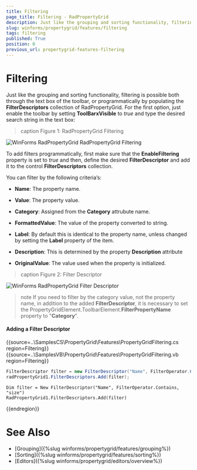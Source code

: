 ```yaml
---
title: Filtering
page_title: Filtering - RadPropertyGrid
description: Just like the grouping and sorting functionality, filtering is possible both through the text box of the toolbar, or programmatically by populating the FilterDescriptors collection of RadPropertyGrid.
slug: winforms/propertygrid/features/filtering
tags: filtering
published: True
position: 0
previous_url: propertygrid-features-filtering
---
```


# Filtering

Just like the grouping and sorting functionality, filtering is possible both through the text box of the toolbar, or programmatically by populating the __FilterDescriptors__ collection of RadPropertyGrid. For the first option, just enable the toolbar by setting __ToolBarxVisible__ to *true* and type the desired search string in the text box:

>caption Figure 1: RadPropertyGrid Filtering

![WinForms RadPropertyGrid RadPropertyGrid Filtering](images/propertygrid-features-filtering001.png)

To add filters programmatically, first make sure that the __EnableFiltering__ property is set to *true* and then, define the desired __FilterDescriptor__ and add it to the control __FilterDescriptors__ collection.

You can filter by the following criteria’s: 

* __Name__: The property name.

* __Value__: The property value.

* __Category__: Assigned from the __Category__ attrubute name.

* __FormattedValue__: The value of the property converted to string.

* __Label__: By default this is identical to the property name, unless changed by setting the __Label__ property of the item.

* __Description__: This is determined by the property __Description__ attribute

* __OriginalValue__: The value used when the property is initialized.

>caption Figure 2: Filter Descriptor

![WinForms RadPropertyGrid Filter Descriptor](images/propertygrid-features-filtering002.png)

>note If you need to filter by the category value, not the property name, in addition to the added **FilterDescriptor**, it is necessary to set the PropertyGridElement.ToolbarElement.**FilterPropertyName** property to "**Category**". 

#### Adding a Filter Descriptor

{{source=..\SamplesCS\PropertyGrid\Features\PropertyGridFiltering.cs region=Filtering}} 
{{source=..\SamplesVB\PropertyGrid\Features\PropertyGridFiltering.vb region=Filtering}} 

````C#
FilterDescriptor filter = new FilterDescriptor("Name", FilterOperator.Contains, "size");
radPropertyGrid1.FilterDescriptors.Add(filter);

````
````VB.NET
Dim filter = New FilterDescriptor("Name", FilterOperator.Contains, "size")
RadPropertyGrid1.FilterDescriptors.Add(filter)

````

{{endregion}}

# See Also

* [Grouping]({%slug winforms/propertygrid/features/grouping%})
* [Sorting]({%slug winforms/propertygrid/features/sorting%})
* [Editors]({%slug winforms/propertygrid/editors/overview%})
